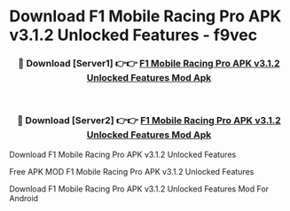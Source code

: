 # Download F1 Mobile Racing Pro APK v3.1.2 Unlocked Features - f9vec



<div align="center">
<h3>🔴 Download [Server1] 👉👉 <a href="https://momento.my/?title=F1_Mobile_Racing_Pro_APK_v3.1.2_Unlocked_Features">F1 Mobile Racing Pro APK v3.1.2 Unlocked Features Mod Apk</a></h3><br>

<h3>🔴 Download [Server2] 👉👉 <a href="https://momento.my/?title=F1_Mobile_Racing_Pro_APK_v3.1.2_Unlocked_Features">F1 Mobile Racing Pro APK v3.1.2 Unlocked Features Mod Apk</a></h3>
</div>



Download F1 Mobile Racing Pro APK v3.1.2 Unlocked Features 

Free APK MOD F1 Mobile Racing Pro APK v3.1.2 Unlocked Features 

Download F1 Mobile Racing Pro APK v3.1.2 Unlocked Features Mod For Android
